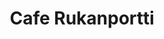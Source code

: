 ---
title: Cafe Rukanportti
ravintola: ye
ruka: ye
slug: https://www.facebook.com/caferukanportti/
kuvaus: Cafe Rukanportti sijaitsee Rukalle vievän päätien risteyksessä. Tarjoamme keittolounasta ja kahvilatuotteita sekä tilauksesta kakkuja sekä leivonnaisia.
update: 2022-02-14-14:29
---